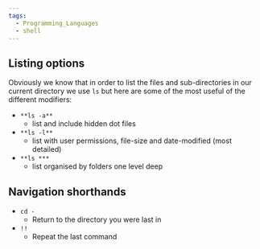 ```yaml
---
tags:
  - Programming_Languages
  - shell
---
```


## Listing options

Obviously we know that in order to list the files and sub-directories in our current directory we use `ls` but here are some of the most useful of the different modifiers:

* `**ls -a**`
  * list and include hidden dot files
* `**ls -l**`
  * list with user permissions, file-size and date-modified (most detailed)
* `**ls ***`
  * list organised by folders one level deep

## Navigation shorthands

* `cd -`
  * Return to the directory you were last in
* `!!`
  * Repeat the last command
